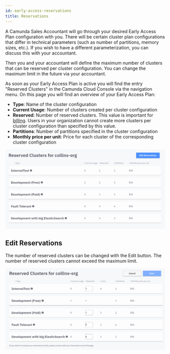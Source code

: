 ```yaml
---
id: early-access-reservations
title: Reservations
---
```


A Camunda Sales Accountant will go through your desired Early Access Plan configuration with you. There will be certain cluster plan configurations that differ in technical parameters (such as number of partitions, memory sizes, etc.). If you wish to have a different parameterization, you can discuss this with your accountant.

Then you and your accountant will define the maximum number of clusters that can be reserved per cluster configuration. You can change the maximum limit in the future via your accountant.

As soon as your Early Access Plan is active you will find the entry "Reserved Clusters" in the Camunda Cloud Console via the navigation menu. On this page you will find an overview of your Early Access Plan:

* **Type**: Name of the cluster configuration
* **Current Usage**: Number of clusters created per cluster configuration
* **Reserved**: Number of reserved clusters. This value is important for [billing](./earlyaccess_billing.md). Users in your organization cannot create more clusters per cluster configuration than specified by this value.
* **Partitions**: Number of partitions specified in the cluster configuration
* **Monthly price per unit**: Price for each cluster of the corresponding cluster configuration

![reserved-clusters-overview](./assets/early-access-reserved-clusters-overview.png)

## Edit Reservations

The number of reserved clusters can be changed with the Edit button. The number of reserved clusters cannot exceed the maximum limit.

![reserved-clusters-overview](./assets/early-access-reserved-clusters-edit.png)
